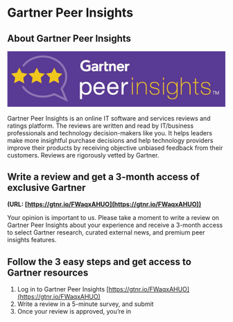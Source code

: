 # Gartner Peer Insights

## About Gartner Peer Insights 

![Gartner Peer Insights](images/gartner-title.png)

Gartner Peer Insights is an online IT software and services reviews and ratings platform. The reviews are written and read by IT/business professionals and technology decision-makers like you. It helps leaders make more insightful purchase decisions and help technology providers improve their products by receiving objective unbiased feedback from their customers. Reviews are rigorously vetted by Gartner.

## Write a review and get a 3-month access of exclusive Gartner
**(URL: [https://gtnr.io/FWaqxAHUO](https://gtnr.io/FWaqxAHUO))**

Your opinion is important to us. Please take a moment to write a review on Gartner Peer Insights about your experience and receive a 3-month access to select Gartner research, curated external news, and premium peer insights features. 

## Follow the 3 easy steps  and get access to Gartner resources

1.	Log in to Gartner Peer Insights [https://gtnr.io/FWaqxAHUO](https://gtnr.io/FWaqxAHUO)
2.	Write a review in a 5-minute survey, and submit
3.	Once your review is approved, you’re in
